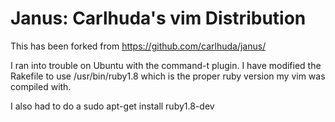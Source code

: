 # Janus: Carlhuda's vim Distribution

This has been forked from https://github.com/carlhuda/janus/

I ran into trouble on Ubuntu with the command-t plugin.  I have
modified the Rakefile to use /usr/bin/ruby1.8 which is the proper ruby
version my vim was compiled with.  

I also had to do a sudo apt-get install ruby1.8-dev

